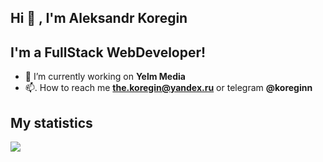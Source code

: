 ## Hi 👋 , I'm Aleksandr Koregin

## I'm a FullStack WebDeveloper!

- 🔭  I’m currently working on **Yelm Media**
- 📫. How to reach me **the.koregin@yandex.ru** or telegram **@koreginn**

## My statistics

![](https://github-readme-stats.vercel.app/api?username=koreginn&count_private=true&hide=contribs,stars&theme=dracula&show_icons=true)
